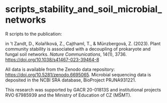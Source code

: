 # scripts_stability_and_soil_microbial_networks

R scripts to the publication:

in ’t Zandt, D., Kolaříková, Z., Cajthaml, T., & Münzbergová, Z. (2023). Plant community stability is associated with a decoupling of prokaryote and fungal soil networks. _Nature Communications_, 14(1), 3736. https://doi.org/10.1038/s41467-023-39464-8

All data is available from the Zenodo data repository: https://doi.org/10.5281/zenodo.6695065. Microbial sequencing data is deposited in the NCBI SRA database, BioProject PRJNA931221.

This research was supported by GACR 20-01813S and institutional projects RVO 67985939 and the Ministry of Education of CZ (MŠMT).
